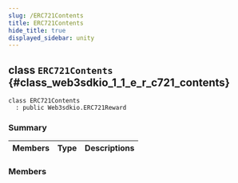 ```yaml
---
slug: /ERC721Contents
title: ERC721Contents
hide_title: true
displayed_sidebar: unity
---
```


## class `ERC721Contents` {#class_web3sdkio_1_1_e_r_c721_contents}

```
class ERC721Contents
  : public Web3sdkio.ERC721Reward
```

### Summary

| Members | Type | Descriptions |
| ------- | ---- | ------------ |

### Members
